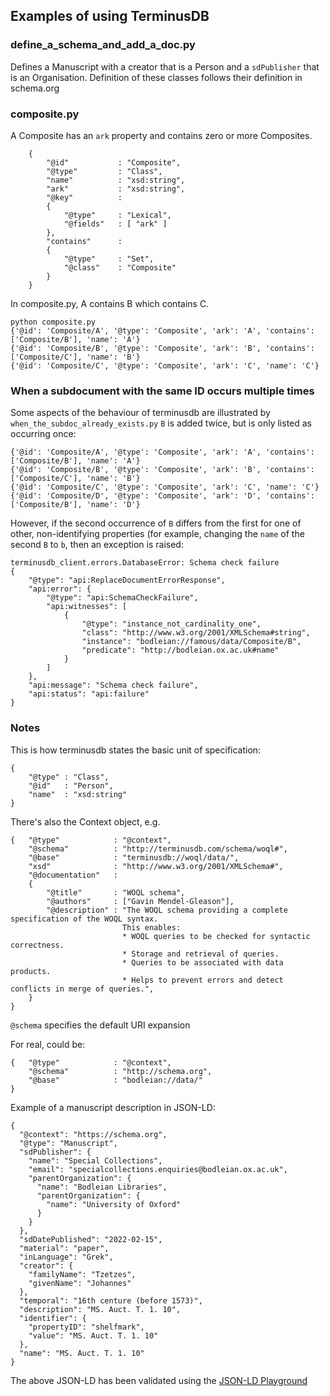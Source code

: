## Examples of using TerminusDB

### define_a_schema_and_add_a_doc.py
Defines a Manuscript with a creator that is a Person and a `sdPublisher` that is 
an Organisation.
Definition of these classes follows their definition in schema.org

### composite.py 
A Composite has an `ark` property and contains zero or more Composites. 
```
    {
        "@id"           : "Composite",
        "@type"         : "Class",
        "name"          : "xsd:string",
        "ark"           : "xsd:string",
        "@key"          :
        {
            "@type"     : "Lexical",
            "@fields"   : [ "ark" ]
        },
        "contains"      :
        {
            "@type"     : "Set",
            "@class"    : "Composite"
        }
    }
```
In composite.py, A contains B which contains C.
```
python composite.py 
{'@id': 'Composite/A', '@type': 'Composite', 'ark': 'A', 'contains': ['Composite/B'], 'name': 'A'}
{'@id': 'Composite/B', '@type': 'Composite', 'ark': 'B', 'contains': ['Composite/C'], 'name': 'B'}
{'@id': 'Composite/C', '@type': 'Composite', 'ark': 'C', 'name': 'C'}
```

### When a subdocument with the same ID occurs multiple times
Some aspects of the behaviour of terminusdb are illustrated by `when_the_subdoc_already_exists.py`
`B` is added twice, but is only listed as occurring once:
```
{'@id': 'Composite/A', '@type': 'Composite', 'ark': 'A', 'contains': ['Composite/B'], 'name': 'A'}
{'@id': 'Composite/B', '@type': 'Composite', 'ark': 'B', 'contains': ['Composite/C'], 'name': 'B'}
{'@id': 'Composite/C', '@type': 'Composite', 'ark': 'C', 'name': 'C'}
{'@id': 'Composite/D', '@type': 'Composite', 'ark': 'D', 'contains': ['Composite/B'], 'name': 'D'}
```
However, if the second occurrence of `B` differs from the first for one of other, non-identifying
properties (for example, changing the `name` of the second `B` to `b`, then an exception is raised:
```
terminusdb_client.errors.DatabaseError: Schema check failure
{
    "@type": "api:ReplaceDocumentErrorResponse",
    "api:error": {
        "@type": "api:SchemaCheckFailure",
        "api:witnesses": [
            {
                "@type": "instance_not_cardinality_one",
                "class": "http://www.w3.org/2001/XMLSchema#string",
                "instance": "bodleian://famous/data/Composite/B",
                "predicate": "http://bodleian.ox.ac.uk#name"
            }
        ]
    },
    "api:message": "Schema check failure",
    "api:status": "api:failure"
}
```
### Notes

This is how terminusdb states the basic unit of specification:
```
{ 
    "@type" : "Class",
    "@id"   : "Person",
    "name"  : "xsd:string" 
}
```

There's also the Context object, e.g.
```
{   "@type"            : "@context",
    "@schema"          : "http://terminusdb.com/schema/woql#",
    "@base"            : "terminusdb://woql/data/",
    "xsd"              : "http://www.w3.org/2001/XMLSchema#",
    "@documentation"   :
    {
        "@title"       : "WOQL schema",
        "@authors"     : ["Gavin Mendel-Gleason"],
        "@description" : "The WOQL schema providing a complete specification of the WOQL syntax.
                         This enables:
                         * WOQL queries to be checked for syntactic correctness.
                         * Storage and retrieval of queries.
                         * Queries to be associated with data products.
                         * Helps to prevent errors and detect conflicts in merge of queries.",
    }
}
```
`@schema` specifies the default URI expansion

For real, could be:
```
{   "@type"            : "@context",
    "@schema"          : "http://schema.org",
    "@base"            : "bodleian://data/"
}
```

Example of a manuscript description in JSON-LD:
```
{
  "@context": "https://schema.org",
  "@type": "Manuscript",
  "sdPublisher": {
    "name": "Special Collections",
    "email": "specialcollections.enquiries@bodleian.ox.ac.uk",
    "parentOrganization": {
      "name": "Bodleian Libraries",
      "parentOrganization": {
        "name": "University of Oxford"
      }
    }
  },
  "sdDatePublished": "2022-02-15",
  "material": "paper",
  "inLanguage": "Grek",
  "creator": {
    "familyName": "Tzetzes",
    "givenName": "Johannes"
  },
  "temporal": "16th centure (before 1573)",
  "description": "MS. Auct. T. 1. 10",
  "identifier": {
    "propertyID": "shelfmark",
    "value": "MS. Auct. T. 1. 10"
  },
  "name": "MS. Auct. T. 1. 10"
}
```

The above JSON-LD has been validated using the [JSON-LD Playground](https://json-ld.org/playground/)

